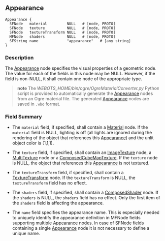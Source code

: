 ## Appearance

```
Appearance {
  SFNode   material         NULL   # [node, PROTO]
  SFNode   texture          NULL   # [node, PROTO]
  SFNode   textureTransform NULL   # [node, PROTO]
  MFNode   shaders          NULL   # [node, PROTO]
  SFString name             "appearance"   # [any string]
}
```

### Description

The [Appearance](#appearance) node specifies the visual properties of a geometric node.
The value for each of the fields in this node may be NULL.
However, if the field is non-NULL, it shall contain one node of the appropriate type.

>**note** The *WEBOTS_HOME/bin/ogre/OgreMaterialConverter.py* Python script is provided to automatically generate the [Appearance](#appearance) nodes from an Ogre material file.
The generated [Appearance](#appearance) nodes are saved in `.wbo` format.

### Field Summary

- The `material` field, if specified, shall contain a [Material](material.md) node.
If the `material` field is NULL, lighting is off
(all lights are ignored during the rendering of the object that references this [Appearance](#appearance))
and the unlit object color is (1,1,1).

- The `texture` field, if specified, shall contain an
[ImageTexture](imagetexture.md) node, a [MultiTexture](multitexture.md) node or a [ComposedCubeMapTexture](composedcubemaptexture.md).
If the `texture` node is NULL, the object that references this [Appearance](#appearance) is not textured.

- The `textureTransform` field, if specified, shall contain a [TextureTransform](texturetransform.md) node.
If the `textureTransform` is NULL, the `textureTransform` field has no effect.

- The `shaders` field, if specified, shall contain a [ComposedShader](composedshader.md) node.
If the `shaders` is NULL, the `shaders` field has no effect.
Only the first item of the `shaders` field is affecting the appearance.

- The `name` field specifies the appearance name.
This is especially needed to uniquely identify the appearance definition in MFNode fields supporting multiple [Appearance](#appearance) nodes.
In case of SFNode fields containing a single [Appearance](#appearance) node it is not necessary to define a unique name.

